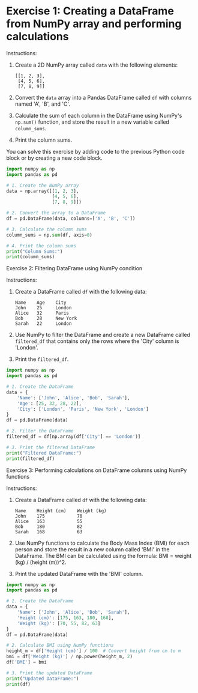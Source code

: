 # Exercise 1: Creating a DataFrame from NumPy array and performing calculations
Instructions:
1. Create a 2D NumPy array called `data` with the following elements:
   ```
   [[1, 2, 3],
    [4, 5, 6],
    [7, 8, 9]]
   ```

2. Convert the `data` array into a Pandas DataFrame called `df` with columns named 'A', 'B', and 'C'.

3. Calculate the sum of each column in the DataFrame using NumPy's `np.sum()` function, and store the result in a new variable called `column_sums`.

4. Print the column sums.

You can solve this exercise by adding code to the previous Python code block or by creating a new code block.

```python
import numpy as np
import pandas as pd

# 1. Create the NumPy array
data = np.array([[1, 2, 3],
                 [4, 5, 6],
                 [7, 8, 9]])

# 2. Convert the array to a DataFrame
df = pd.DataFrame(data, columns=['A', 'B', 'C'])

# 3. Calculate the column sums
column_sums = np.sum(df, axis=0)

# 4. Print the column sums
print("Column Sums:")
print(column_sums)
```

Exercise 2: Filtering DataFrame using NumPy condition

Instructions:
1. Create a DataFrame called `df` with the following data:
   ```
   Name    Age    City
   John    25     London
   Alice   32     Paris
   Bob     28     New York
   Sarah   22     London
   ```

2. Use NumPy to filter the DataFrame and create a new DataFrame called `filtered_df` that contains only the rows where the 'City' column is 'London'.

3. Print the `filtered_df`.

```python
import numpy as np
import pandas as pd

# 1. Create the DataFrame
data = {
    'Name': ['John', 'Alice', 'Bob', 'Sarah'],
    'Age': [25, 32, 28, 22],
    'City': ['London', 'Paris', 'New York', 'London']
}
df = pd.DataFrame(data)

# 2. Filter the DataFrame
filtered_df = df[np.array(df['City'] == 'London')]

# 3. Print the filtered DataFrame
print("Filtered DataFrame:")
print(filtered_df)
```

Exercise 3: Performing calculations on DataFrame columns using NumPy functions

Instructions:
1. Create a DataFrame called `df` with the following data:
   ```
   Name    Height (cm)    Weight (kg)
   John    175            70
   Alice   163            55
   Bob     180            82
   Sarah   168            63
   ```

2. Use NumPy functions to calculate the Body Mass Index (BMI) for each person and store the result in a new column called 'BMI' in the DataFrame. The BMI can be calculated using the formula: BMI = weight (kg) / (height (m))^2.

3. Print the updated DataFrame with the 'BMI' column.

```python
import numpy as np
import pandas as pd

# 1. Create the DataFrame
data = {
    'Name': ['John', 'Alice', 'Bob', 'Sarah'],
    'Height (cm)': [175, 163, 180, 168],
    'Weight (kg)': [70, 55, 82, 63]
}
df = pd.DataFrame(data)

# 2. Calculate BMI using NumPy functions
height_m = df['Height (cm)'] / 100  # Convert height from cm to m
bmi = df['Weight (kg)'] / np.power(height_m, 2)
df['BMI'] = bmi

# 3. Print the updated DataFrame
print("Updated DataFrame:")
print(df)
```

